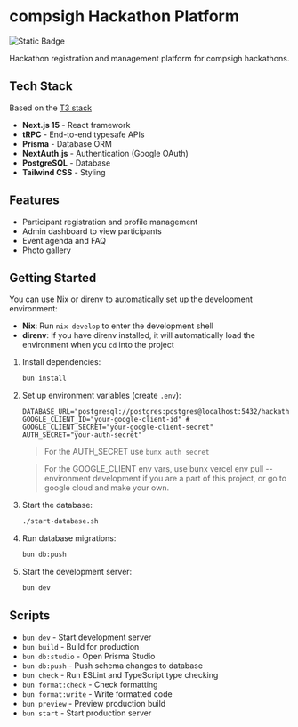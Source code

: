# compsigh Hackathon Platform 
![Static Badge](https://img.shields.io/badge/compsigh-black?logo=data%3Aimage%2Fsvg%2Bxml%3Bbase64%2CPHN2ZyB3aWR0aD0iMTAyNCIgaGVpZ2h0PSIxMDI0IiB2aWV3Qm94PSIwIDAgMTAyNCAxMDI0IiBmaWxsPSJub25lIiB4bWxucz0iaHR0cDovL3d3dy53My5vcmcvMjAwMC9zdmciPgo8Y2lyY2xlIGN4PSI1MTIiIGN5PSI1MTIiIHI9IjM3NSIgc3Ryb2tlPSIjRkRCQjMwIiBzdHJva2Utd2lkdGg9IjUwIi8%2BCjxyZWN0IHg9IjI5NCIgeT0iNjk0LjIxOCIgd2lkdGg9IjQ1MCIgaGVpZ2h0PSI1MCIgcng9IjI1IiB0cmFuc2Zvcm09InJvdGF0ZSgtNjAgMjk0IDY5NC4yMTgpIiBmaWxsPSIjRkRCQjMwIi8%2BCjxyZWN0IHg9IjQ2MS4zMDEiIHk9IjY5My43MTEiIHdpZHRoPSI0NTAiIGhlaWdodD0iNTAiIHJ4PSIyNSIgdHJhbnNmb3JtPSJyb3RhdGUoLTYwIDQ2MS4zMDEgNjkzLjcxMSkiIGZpbGw9IiNGREJCMzAiLz4KPC9zdmc%2BCg%3D%3D&link=https%3A%2F%2Fcompsigh.club%2F)

Hackathon registration and management platform for compsigh hackathons.

## Tech Stack

Based on the [T3 stack](https://create.t3.gg/)

- **Next.js 15** - React framework
- **tRPC** - End-to-end typesafe APIs
- **Prisma** - Database ORM
- **NextAuth.js** - Authentication (Google OAuth)
- **PostgreSQL** - Database
- **Tailwind CSS** - Styling

## Features

- Participant registration and profile management
- Admin dashboard to view participants
- Event agenda and FAQ
- Photo gallery

## Getting Started

You can use Nix or direnv to automatically set up the development environment:

- **Nix**: Run `nix develop` to enter the development shell
- **direnv**: If you have direnv installed, it will automatically load the environment when you `cd` into the project

1. Install dependencies:
   ```bash
   bun install
   ```

2. Set up environment variables (create `.env`):
   ```env
   DATABASE_URL="postgresql://postgres:postgres@localhost:5432/hackathon"
   GOOGLE_CLIENT_ID="your-google-client-id" # 
   GOOGLE_CLIENT_SECRET="your-google-client-secret"
   AUTH_SECRET="your-auth-secret"
   ```
   > For the AUTH_SECRET use `bunx auth secret`

   > For the GOOGLE_CLIENT env vars, use bunx vercel env pull --environment development if you are a part of this project, or go to google cloud and make your own.

3. Start the database:
   ```bash
   ./start-database.sh
   ```

4. Run database migrations:
   ```bash
   bun db:push
   ```

5. Start the development server:
   ```bash
   bun dev
   ```

## Scripts

- `bun dev` - Start development server
- `bun build` - Build for production
- `bun db:studio` - Open Prisma Studio
- `bun db:push` - Push schema changes to database
- `bun check` - Run ESLint and TypeScript type checking
- `bun format:check` - Check formatting
- `bun format:write` - Write formatted code
- `bun preview` - Preview production build
- `bun start` - Start production server